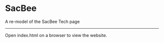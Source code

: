 # SacBee
A re-model of the SacBee Tech page

----

Open index.html on a browser to view the website.

